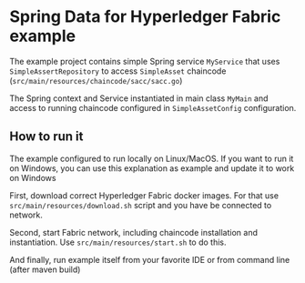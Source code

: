 # Spring Data for Hyperledger Fabric example

The example project contains simple Spring service `MyService` that uses `SimpleAssertRepository` to access `SimpleAsset` chaincode (`src/main/resources/chaincode/sacc/sacc.go`)

The Spring context and Service instantiated in main class `MyMain` and access to running chaincode configured in `SimpleAssetConfig` configuration.

## How to run it

The example configured to run locally on Linux/MacOS. If you want to run it on Windows, you can use this explanation as example and update it to work on Windows

First, download correct Hyperledger Fabric docker images. For that use `src/main/resources/download.sh` script and you have be connected to network.

Second, start Fabric network, including chaincode installation and instantiation. Use `src/main/resources/start.sh` to do this.

And finally, run example itself from your favorite IDE or from command line (after maven build)
